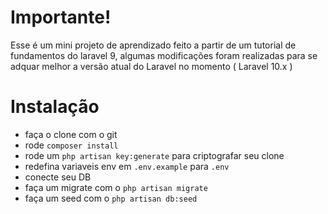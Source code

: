 # Importante!
Esse é um mini projeto de aprendizado feito a partir de um tutorial de fundamentos do laravel 9, algumas modificações foram realizadas para se adquar melhor a versão atual do Laravel no momento ( Laravel 10.x )

# Instalação
- faça o clone com o git
- rode `composer install`
- rode um `php artisan key:generate` para criptografar seu clone
- redefina variaveis env em `.env.example` para `.env`
- conecte seu DB
- faça um migrate com o `php artisan migrate`
- faça um seed com o `php artisan db:seed`
